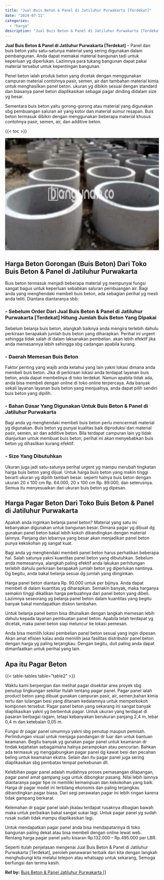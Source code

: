 ```yaml
---
title: "Jual Buis Beton & Panel di Jatiluhur Purwakarta [Terdekat]"
date: "2024-07-11"
categories: 
  - "harga"
description: "Jual Buis Beton & Panel di Jatiluhur Purwakarta [Terdekat]. Seperti itulah penjelasan mengenai Jual Buis Beton & Panel di Jatiluhur Purwakarta [Terdekat],..."
---
```


**Jual Buis Beton & Panel di Jatiluhur Purwakarta \[Terdekat\]** – Panel dan buis beton yaitu satu-satunya material yang sering digunakan dalam pembangunan. Anda dapat memakai material bangunan tadi untuk keperluan yg diperlukan. Lazimnya para tukang bangunan dapat pakai material tersebut untuk kepentingan bangunan.

Penel beton ialah produk beton yang dicetak dengan menggunakan campuran material contohnya pasir, semen, air dan tambahan material kimia untuk menghasilkan panel beton. ukuran yg dibikin sesuai dengan standard dan biasanya panel beton diaplikasikan sebagai pagar dinding didalam size yg besar.

Sementara buis beton yaitu gorong-gorong atau material yang digunakan sbg pembuangan saluran air yang kotor dan material sumur resapan. Buis beton termasuk dibikin dengan menggunakan beberapa material khusus contohnya pasir, semen, air, dan additive beton.

{{< toc >}}

![Jual Buis Beton & Panel di Jatiluhur Purwakarta [Terdekat]](/images/jual-panel-buis-beton-murah-13.png)

## Harga Beton Gorongan (Buis Beton) Dari Toko Buis Beton & Panel di Jatiluhur Purwakarta

Buis beton termasuk menjadi beberapa material yg mempunyai fungsi sangat bagus untuk keperluan sebabkan saluran pembuangan air. Bagi anda yang menghendaki membeli buis beton, ada sebagian perihal yg mesti anda teliti. Diantara diantaranya sbb:

### \- Sebelum Order Dari Jual Buis Beton & Panel di Jatiluhur Purwakarta \[Terdekat\] Hitung Jumlah Buis Beton Yang Dipakai

Sebelum belanja buis beton, alangkah baiknya anda mengira terlebih dahulu perkiraan berapakah jumlah buis beton yang diharapkan. Perihal ini urgent sehingga tidak salah di dalam laksanakan pembelian. akan lebih efektif jika anda memesannya lebih sehingga sbg cadangan apabila kurang.

### \- Daerah Memesan Buis Beton

Faktor penting yang wajib anda ketahui yang lain yakni lokasi dimana anda membeli buis beton. Jika di perkiraan lokasi anda terdapat layanan buis beton, anda dapat membelinya di toko terdekat. Namun apabila tidak ada, anda bisa membeli dengan online di toko online terpercaya. Ada banyak sekali layanan layanan buis beton yang menjualnya, anda dapat pilih sendiri buis beton yang dipilih.

### \- Bahan Dasar Yang Digunakan Untuk Buis Beton & Panel di Jatiluhur Purwakarta

Bagi anda yg menghendaki membeli buis beton perlu mencermati material yg digunakan. Buis beton yg punyai kualitas baik diproduksi dari material pasir, semen, air dan additive beton. Bila terdapat campuran lain yg tidak dianjurkan untuk membuat buis beton, perihal ini akan menyebabkan buis beton yg dihasilkan kurang efektif.

### \- Size Yang Dibutuhkan

Ukuran juga jadi satu-satunya perihal urgent yg mampu merubah tingkatan harga buis beton yang dijual. Untuk harga buis beton yang makin tinggi berarti ukuran yg dipilih tambah besar. seperti halnya buis beton dengan ukuran 20 x 100 cm Rp. 64.000, 20 x 100 cm Rp. 89.000, dan seterusnya. Semua itu menyesuaikan dari ukuran buis beton yg dipesan.

## Harga Pagar Beton Dari Toko Buis Beton & Panel di Jatiluhur Purwakarta

Apakah anda inginkan belanja panel beton? Material yang satu ini kebanyakan digunakan untuk bangunan besar. Dimana pagar yg dibuat dg gunakan panel beton bakal lebih kokoh dibandingkan dengan material lainnya. Panjang dan lebarnya yang besar akan menjadikan panel beton punya kekokohan yg sangat kuat.

Bagi anda yg menghendaki membeli panel beton harus perhatikan beberapa hal. Salah satunya yakni kuantitas panel beton yang dibutuhkan. Sebelum anda memesannya, alangkah paling efektif anda lakukan perhitungan terlebih dahulu perkiraan berapakah jumlah beton yg diperlukan nantinya. Dg begitu, anda bakal belanja sesuai dg jumlah yang diinginkan.

Harga panel beton diantara Rp. 90.000 untuk per bijinya. Anda dapat membeli di dalam kuantitas yg diharapkan. Semakin banyak, maka harganya semakin tinggi dikalikan harga perbuahnya dari panel beton yang dibeli. Lazimnya seseorang yg belanja panel beton dalam kuantitas yang begitu banyak bakal mendapatkan diskon tambahan.

Untuk belanja panel beton bisa ditunaikan dengan langkah memesan lebih dahulu kepada layanan pembuatan panel beton. Apabila telah terdapat yg dicetak, maka panel beton siap meluncur ke lokasi pemesan.

Anda bisa memilih lokasi pembelian panel beton sesuai yang ingin dipesan. Akan amat efisien kalau anda memilih jasa fasilitas distributor panel beton dengan harga yg paling terjangkau. Dengan begitu, duit paling anda dapat dimanfaatkan untuk perihal yang lain.

## Apa itu Pagar Beton

{{< table-tables table="table2" >}}

Waktu kami berpergian dan melihat pagar disekitar area proyek sbg penutup lingkungan seklitar Itulah tentang pagar panel. Pagar panel ialah product beton yang dibuat gunakan campuran pasir, air, semen,bahan kimia tertu dan tulangan besi yang ditanam kedalamnya untuk memperkokoh komponen tersebut. Pagar panel beton yang sekarang ini sangat banyak diaplikasikan yakni yg berbentuk pagar. Untuk ukuran yang terdapat di pasaran berbagai ragam, tetapi kebanyakan berukuran panjang 2,4 m, lebar 0,4 m dan ketebalan 0,05 m.

Fungsi dr pagar panel umumnya yakni sbg penutup maupun pemisah. Perlindungan visual untuk menjaga pandangan dr luar dan untuk bantuan keamanan. Begitu banyak yg gunakan pagar panel untuk keamanan dr tindak kejahatan sebagaimana halnya perampokan atau pencurian. Bahkan ada termasuk yg menggabungkan pagar panel dg kawat besi dan pecahan beling untuk keamanan ekstra. Selain dari itu pagar panel juga sering diaplikasikan sbg pembatas tempat perkebunan dll.

Kelebihan pagar panel adalah mudahnya proses pemasangan dilapangan, pagar panel amat gampang juga untuk dibongkar pasang. Nilai lebih lainnya diantaranya pagar tipe ini memiliki kemampuan dan kekokohan yang baik. Harga dr pagar model ini terbilang ekonomis dan paling terjangkau dibandingkan pagar biasa. Dari segi perawatan pagar ini lebih ringan karena tidak gampang berkarat.

Kelemahan dr pagar panel ialah jikalau terdapat rusaknya dibagian bawah maka untuk perbaikan bakal sangat sukar lagi. Untuk pagar panel yg sudah rusak sudah tidak mampu diaplikasikan lagi.

Untuk mendapatkan pagar panel anda bisa mendapatannya di toko bangunan paling dekat atau bisa membeli dengan online lewat web. Rentang harga pagar panel yaitu kisaran Rp.132.000 – Rp.495.000 per LBR.

Seperti itulah penjelasan mengenai Jual Buis Beton & Panel di Jatiluhur Purwakarta \[Terdekat\], peroleh penawaran terbaik dari kita dengan langkah menghubungi kita melalui telepon atau whatsapp untuk sekarang, Semoga berfungsi dan terima kasih.

**Ref by:** [Buis Beton & Panel Jatiluhur Purwakarta []](https://id.wikipedia.org/wiki/Buis)
